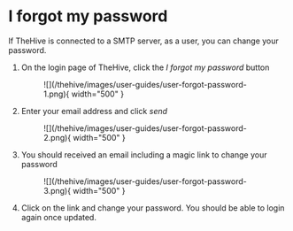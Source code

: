 # I forgot my password

If TheHive is connected to a SMTP server, as a user, you can change your password.

1. On the login page of TheHive, click the *I forgot my password* button

    <figure markdown>
    ![](/thehive/images/user-guides/user-forgot-password-1.png){ width="500" }
    </figure>

2. Enter your email address and click *send*

    <figure markdown>
    ![](/thehive/images/user-guides/user-forgot-password-2.png){ width="500" }
    </figure>

3. You should received an email including a magic link to change your password

    <figure markdown>
    ![](/thehive/images/user-guides/user-forgot-password-3.png){ width="500" }
    </figure>

4. Click on the link and change your password. You should be able to login again once updated.